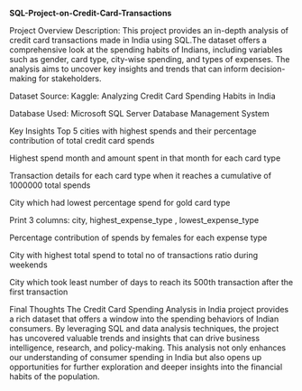 **SQL-Project-on-Credit-Card-Transactions**

Project Overview
Description:
This project provides an in-depth analysis of credit card transactions made in India using SQL.The dataset offers a comprehensive look at the spending habits of Indians, including variables such as gender, card type, city-wise spending, and types of expenses. The analysis aims to uncover key insights and trends that can inform decision-making for stakeholders.

Dataset Source:
Kaggle: Analyzing Credit Card Spending Habits in India

Database Used:
Microsoft SQL Server Database Management System

Key Insights
Top 5 cities with highest spends and their percentage contribution of total credit card spends

Highest spend month and amount spent in that month for each card type

Transaction details for each card type when it reaches a cumulative of 1000000 total spends

City which had lowest percentage spend for gold card type

Print 3 columns: city, highest_expense_type , lowest_expense_type

Percentage contribution of spends by females for each expense type

City with highest total spend to total no of transactions ratio during weekends

City which took least number of days to reach its 500th transaction after the first transaction

Final Thoughts
The Credit Card Spending Analysis in India project provides a rich dataset that offers a window into the spending behaviors of Indian consumers. By leveraging SQL and data analysis techniques, the project has uncovered valuable trends and insights that can drive business intelligence, research, and policy-making. This analysis not only enhances our understanding of consumer spending in India but also opens up opportunities for further exploration and deeper insights into the financial habits of the population.

